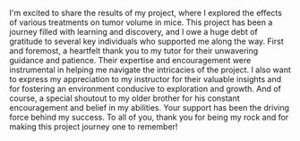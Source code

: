 I'm excited to share the results of my project, where I explored the effects of various treatments on tumor volume in mice. This project has been a journey filled with learning and discovery, and I owe a huge debt of gratitude to several key individuals who supported me along the way. First and foremost, a heartfelt thank you to my tutor for their unwavering guidance and patience. Their expertise and encouragement were instrumental in helping me navigate the intricacies of the project. I also want to express my appreciation to my instructor for their valuable insights and for fostering an environment conducive to exploration and growth. And of course, a special shoutout to my older brother for his constant encouragement and belief in my abilities. Your support has been the driving force behind my success. To all of you, thank you for being my rock and for making this project journey one to remember!
